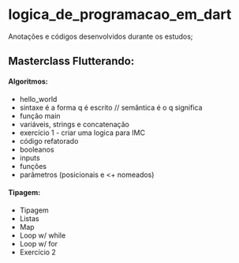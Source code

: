 # logica_de_programacao_em_dart

Anotações e códigos desenvolvidos durante os estudos;

## Masterclass Flutterando:

#### Algoritmos:

- hello_world
- sintaxe é a forma q é escrito // semântica é o q significa
- função main
- variáveis, strings e concatenação
- exercício 1 - criar uma logica para IMC
- código refatorado
- booleanos
- inputs
- funções
- parâmetros (posicionais e <+ nomeados)


#### Tipagem:

- Tipagem
- Listas
- Map
- Loop w/ while
- Loop w/ for
- Exercício 2
